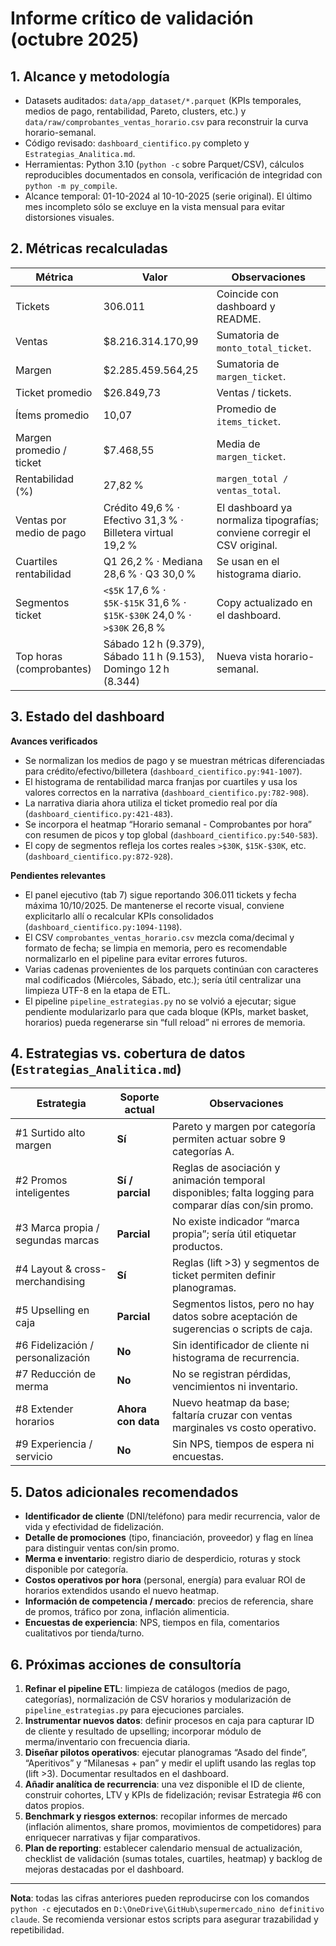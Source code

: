 # Informe crítico de validación (octubre 2025)

## 1. Alcance y metodología
- Datasets auditados: `data/app_dataset/*.parquet` (KPIs temporales, medios de pago, rentabilidad, Pareto, clusters, etc.) y `data/raw/comprobantes_ventas_horario.csv` para reconstruir la curva horario-semanal.
- Código revisado: `dashboard_cientifico.py` completo y `Estrategias_Analitica.md`.
- Herramientas: Python 3.10 (`python -c` sobre Parquet/CSV), cálculos reproducibles documentados en consola, verificación de integridad con `python -m py_compile`.
- Alcance temporal: 01-10-2024 al 10-10-2025 (serie original). El último mes incompleto sólo se excluye en la vista mensual para evitar distorsiones visuales.

## 2. Métricas recalculadas

| Métrica | Valor | Observaciones |
| --- | --- | --- |
| Tickets | 306.011 | Coincide con dashboard y README. |
| Ventas | $8.216.314.170,99 | Sumatoria de `monto_total_ticket`. |
| Margen | $2.285.459.564,25 | Sumatoria de `margen_ticket`. |
| Ticket promedio | $26.849,73 | Ventas / tickets. |
| Ítems promedio | 10,07 | Promedio de `items_ticket`. |
| Margen promedio / ticket | $7.468,55 | Media de `margen_ticket`. |
| Rentabilidad (%) | 27,82 % | `margen_total / ventas_total`. |
| Ventas por medio de pago | Crédito 49,6 % · Efectivo 31,3 % · Billetera virtual 19,2 % | El dashboard ya normaliza tipografías; conviene corregir el CSV original. |
| Cuartiles rentabilidad | Q1 26,2 % · Mediana 28,6 % · Q3 30,0 % | Se usan en el histograma diario. |
| Segmentos ticket | `<$5K` 17,6 % · `$5K-$15K` 31,6 % · `$15K-$30K` 24,0 % · `>$30K` 26,8 % | Copy actualizado en el dashboard. |
| Top horas (comprobantes) | Sábado 12 h (9.379), Sábado 11 h (9.153), Domingo 12 h (8.344) | Nueva vista horario-semanal. |

## 3. Estado del dashboard

**Avances verificados**
- Se normalizan los medios de pago y se muestran métricas diferenciadas para crédito/efectivo/billetera (`dashboard_cientifico.py:941-1007`).
- El histograma de rentabilidad marca franjas por cuartiles y usa los valores correctos en la narrativa (`dashboard_cientifico.py:782-908`).
- La narrativa diaria ahora utiliza el ticket promedio real por día (`dashboard_cientifico.py:421-483`).
- Se incorpora el heatmap “Horario semanal - Comprobantes por hora” con resumen de picos y top global (`dashboard_cientifico.py:540-583`).
- El copy de segmentos refleja los cortes reales `>$30K`, `$15K-$30K`, etc. (`dashboard_cientifico.py:872-928`).

**Pendientes relevantes**
- El panel ejecutivo (tab 7) sigue reportando 306.011 tickets y fecha máxima 10/10/2025. De mantenerse el recorte visual, conviene explicitarlo allí o recalcular KPIs consolidados (`dashboard_cientifico.py:1094-1198`).
- El CSV `comprobantes_ventas_horario.csv` mezcla coma/decimal y formato de fecha; se limpia en memoria, pero es recomendable normalizarlo en el pipeline para evitar errores futuros.
- Varias cadenas provenientes de los parquets continúan con caracteres mal codificados (Miércoles, Sábado, etc.); sería útil centralizar una limpieza UTF-8 en la etapa de ETL.
- El pipeline `pipeline_estrategias.py` no se volvió a ejecutar; sigue pendiente modularizarlo para que cada bloque (KPIs, market basket, horarios) pueda regenerarse sin “full reload” ni errores de memoria.

## 4. Estrategias vs. cobertura de datos (`Estrategias_Analitica.md`)

| Estrategia | Soporte actual | Observaciones |
| --- | --- | --- |
| #1 Surtido alto margen | **Sí** | Pareto y margen por categoría permiten actuar sobre 9 categorías A. |
| #2 Promos inteligentes | **Sí / parcial** | Reglas de asociación y animación temporal disponibles; falta logging para comparar días con/sin promo. |
| #3 Marca propia / segundas marcas | **Parcial** | No existe indicador “marca propia”; sería útil etiquetar productos. |
| #4 Layout & cross-merchandising | **Sí** | Reglas (lift >3) y segmentos de ticket permiten definir planogramas. |
| #5 Upselling en caja | **Parcial** | Segmentos listos, pero no hay datos sobre aceptación de sugerencias o scripts de caja. |
| #6 Fidelización / personalización | **No** | Sin identificador de cliente ni histograma de recurrencia. |
| #7 Reducción de merma | **No** | No se registran pérdidas, vencimientos ni inventario. |
| #8 Extender horarios | **Ahora con data** | Nuevo heatmap da base; faltaría cruzar con ventas marginales vs costo operativo. |
| #9 Experiencia / servicio | **No** | Sin NPS, tiempos de espera ni encuestas. |

## 5. Datos adicionales recomendados
- **Identificador de cliente** (DNI/teléfono) para medir recurrencia, valor de vida y efectividad de fidelización.
- **Detalle de promociones** (tipo, financiación, proveedor) y flag en línea para distinguir ventas con/sin promo.
- **Merma e inventario**: registro diario de desperdicio, roturas y stock disponible por categoría.
- **Costos operativos por hora** (personal, energía) para evaluar ROI de horarios extendidos usando el nuevo heatmap.
- **Información de competencia / mercado**: precios de referencia, share de promos, tráfico por zona, inflación alimenticia.
- **Encuestas de experiencia**: NPS, tiempos en fila, comentarios cualitativos por tienda/turno.

## 6. Próximas acciones de consultoría
1. **Refinar el pipeline ETL**: limpieza de catálogos (medios de pago, categorías), normalización de CSV horarios y modularización de `pipeline_estrategias.py` para ejecuciones parciales.
2. **Instrumentar nuevos datos**: definir procesos en caja para capturar ID de cliente y resultado de upselling; incorporar módulo de merma/inventario con frecuencia diaria.
3. **Diseñar pilotos operativos**: ejecutar planogramas “Asado del finde”, “Aperitivos” y “Milanesas + pan” y medir el uplift usando las reglas top (lift >3). Documentar resultados en el dashboard.
4. **Añadir analítica de recurrencia**: una vez disponible el ID de cliente, construir cohortes, LTV y KPIs de fidelización; revisar Estrategia #6 con datos propios.
5. **Benchmark y riesgos externos**: recopilar informes de mercado (inflación alimentos, share promos, movimientos de competidores) para enriquecer narrativas y fijar comparativos.
6. **Plan de reporting**: establecer calendario mensual de actualización, checklist de validación (sumas totales, cuartiles, heatmap) y backlog de mejoras destacadas por el dashboard.

---
**Nota**: todas las cifras anteriores pueden reproducirse con los comandos `python -c` ejecutados en `D:\OneDrive\GitHub\supermercado_nino definitivo claude`. Se recomienda versionar estos scripts para asegurar trazabilidad y repetibilidad.
